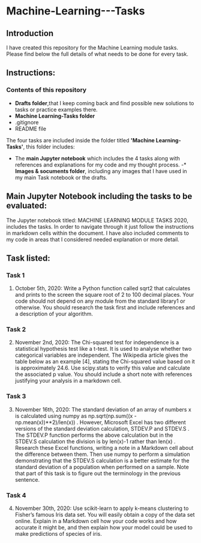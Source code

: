 # Machine-Learning---Tasks

## Introduction

I have created this repository for the Machine Learning module tasks. 
Please find below the full details of what needs to be done for every task. 

## Instructions: 
### Contents of this repository
* **Drafts folder**,that I keep coming back and find possible new solutions to tasks or practice examples there.
* **Machine Learning-Tasks folder**
* .gitignore
* README file

The four tasks are included inside the folder titled **'Machine Learning-Tasks'**, this folder includes:

* The **main Jupyter notebook** which includes the 4 tasks along with references and explanations for my code and my thought process.
-* **Images & socuments folder**, including any images that I have used in my main Task notebook or the drafts.

## Main Jupyter Notebook including the tasks to be evaluated: 

The Jupyter notebook titled: MACHINE LEARNING MODULE TASKS 2020, includes the tasks.
In order to navigate through it just follow the instructions in markdown cells within the document. 
I have also included comments to my code in areas that I considered needed explanation or more detail.


## Task listed:

### Task 1

1. October 5th, 2020: Write a Python function called sqrt2 that calculates and
prints to the screen the square root of 2 to 100 decimal places. Your code should
not depend on any module from the standard library1 or otherwise. You should
research the task first and include references and a description of your algorithm.

### Task 2

2. November 2nd, 2020: The Chi-squared test for independence is a statistical
hypothesis test like a t-test. It is used to analyse whether two categorical variables
are independent. The Wikipedia article gives the table below as an example [4],
stating the Chi-squared value based on it is approximately 24.6. Use scipy.stats
to verify this value and calculate the associated p value. You should include a short
note with references justifying your analysis in a markdown cell.


### Task 3

3. November 16th, 2020: The standard deviation of an array of numbers x is
calculated using numpy as np.sqrt(np.sum((x - np.mean(x))**2)/len(x)) .
However, Microsoft Excel has two different versions of the standard deviation
calculation, STDEV.P and STDEV.S . The STDEV.P function performs the above
calculation but in the STDEV.S calculation the division is by len(x)-1 rather
than len(x) . Research these Excel functions, writing a note in a Markdown cell
about the difference between them. Then use numpy to perform a simulation
demonstrating that the STDEV.S calculation is a better estimate for the standard
deviation of a population when performed on a sample. Note that part of this task
is to figure out the terminology in the previous sentence.

### Task 4

4. November 30th, 2020: Use scikit-learn to apply k-means clustering to
Fisher’s famous Iris data set. You will easily obtain a copy of the data set online. Explain in a Markdown cell how your code works and how accurate it might
be, and then explain how your model could be used to make predictions of species
of iris.








